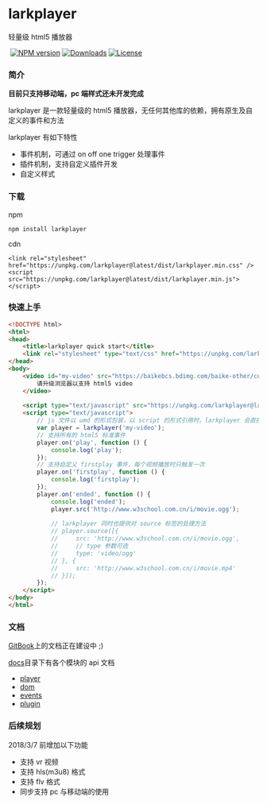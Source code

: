 <h1 align="left">larkplayer</h1>

<p align="left">
轻量级 html5 播放器
</p>

<p align="left">
  <a href="https://www.npmjs.com/package/larkplayer"><img src="https://img.shields.io/npm/v/larkplayer.svg?style=flat-square" alt="NPM version"></a>
  <a href="https://www.npmjs.com/package/larkplayer"><img src="https://img.shields.io/npm/dm/larkplayer.svg?style=flat-square" alt="Downloads"></a>
  <a href="https://www.npmjs.com/package/larkplayer"><img src="https://img.shields.io/github/license/dblate/larkplayer.svg?style=flat-square" alt="License"></a>
</p>

<h3>简介</h3>

<b>目前只支持移动端，pc 端样式还未开发完成</b>

larkplayer 是一款轻量级的 html5 播放器，无任何其他库的依赖，拥有原生及自定义的事件和方法

larkplayer 有如下特性

* 事件机制，可通过 on off one trigger 处理事件
* 插件机制，支持自定义插件开发
* 自定义样式

<h3>下载</h3>

npm
```
npm install larkplayer
```

cdn
```
<link rel="stylesheet" href="https://unpkg.com/larkplayer@latest/dist/larkplayer.min.css" />
<script src="https://unpkg.com/larkplayer@latest/dist/larkplayer.min.js"></script>
```

<h3>快速上手</h3>

```html
<!DOCTYPE html>
<html>
<head>
    <title>larkplayer quick start</title>
    <link rel="stylesheet" type="text/css" href="https://unpkg.com/larkplayer@latest/dist/larkplayer.min.css" ／>
</head>
<body>
    <video id="my-video" src="https://baikebcs.bdimg.com/baike-other/cool.mp4" width="400" height="300" controls>
        请升级浏览器以支持 html5 video
    </video>
 
    <script type="text/javascript" src="https://unpkg.com/larkplayer@latest/dist/larkplayer.min.js"></script>
    <script type="text/javascript">
        // js 文件以 umd 的形式包装，以 script 的形式引用时，larkplayer 会直接挂载在 window 上
        var player = larkplayer('my-video');
        // 支持所有的 html5 标准事件
        player.on('play', function () {
            console.log('play');
        });
        // 支持自定义 firstplay 事件，每个视频播放时只触发一次
        player.on('firstplay', function () {
            console.log('firstplay');
        });
        player.on('ended', function () {
            console.log('ended');
            player.src('http://www.w3school.com.cn/i/movie.ogg');
            
            // larkplayer 同时也提供对 source 标签的处理方法
            // player.source([{
            //     src: 'http://www.w3school.com.cn/i/movie.ogg',
            //     // type 参数可选
            //     type: 'video/ogg'
            // }, {
            //     src: 'http://www.w3school.com.cn/i/movie.mp4'
            // }]);
        });
    </script>
</body>
</html>
```
<h3>文档</h3>

[GitBook](https://dblate.gitbooks.io/larkplayer/content/gai-lan.html)上的文档正在建设中 ;)

[docs](https://github.com/dblate/larkplayer/tree/master/docs)目录下有各个模块的 api 文档
* [player](https://github.com/dblate/larkplayer/blob/master/docs/player.md)
* [dom](https://github.com/dblate/larkplayer/blob/master/docs/dom.md)
* [events](https://github.com/dblate/larkplayer/blob/master/docs/events.md)
* [plugin](https://github.com/dblate/larkplayer/blob/master/docs/plugin.md)

<h3>后续规划</h3>

2018/3/7 前增加以下功能
* 支持 vr 视频
* 支持 hls(m3u8) 格式
* 支持 flv 格式
* 同步支持 pc 与移动端的使用
